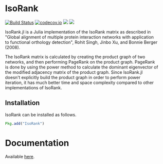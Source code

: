 # IsoRank

[![Build Status](https://travis-ci.org/vvjn/IsoRank.jl.svg?branch=master)](https://travis-ci.org/vvjn/IsoRank.jl) [![codecov.io](http://codecov.io/github/vvjn/IsoRank.jl/coverage.svg?branch=master)](http://codecov.io/github/vvjn/IsoRank.jl?branch=master) [![](https://img.shields.io/badge/docs-stable-blue.svg)](https://vvjn.github.io/IsoRank.jl/stable) [![](https://img.shields.io/badge/docs-latest-blue.svg)](https://vvjn.github.io/IsoRank.jl/latest)

IsoRank.jl is a Julia implementation of the IsoRank matrix as
described in "Global alignment of multiple protein interaction
networks with application to functional orthology detection", Rohit
Singh, Jinbo Xu, and Bonnie Berger (2008).

The IsoRank matrix is calculated by creating the product graph of two
networks, and then performing PageRank on the product graph. PageRank
is done by using the power method to calculate the dominant
eigenvector of the modified adjacency matrix of the product
graph. Since IsoRank.jl doesn't explicitly build the product graph in
order to perform power iteration, it has much better time and space
complexity compared to other implementations of IsoRank.

## Installation

IsoRank can be installed as follows.

```julia
Pkg.add("IsoRank")
```

# Documentation

Available [here](https://vvjn.github.io/IsoRank.jl/latest).

